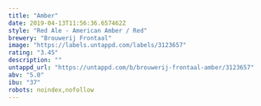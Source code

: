 ```yaml
---
title: "Amber"
date: 2019-04-13T11:56:36.657462Z
style: "Red Ale - American Amber / Red"
brewery: "Brouwerij Frontaal"
image: "https://labels.untappd.com/labels/3123657"
rating: "3.45"
description: ""
untappd_url: "https://untappd.com/b/brouwerij-frontaal-amber/3123657"
abv: "5.0"
ibu: "37"
robots: noindex,nofollow
---
```


